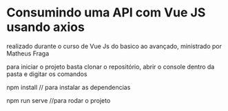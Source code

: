 # Consumindo uma API com Vue JS usando axios

realizado durante o curso de Vue Js do basico ao avançado, ministrado por Matheus Fraga
 


para iniciar o projeto basta clonar o repositório, abrir o console dentro da pasta e digitar os comandos

npm install  // para instalar as dependencias

npm run serve  //para rodar o projeto
